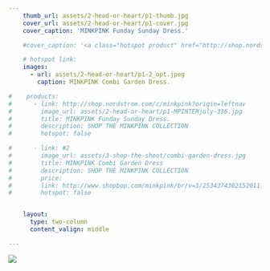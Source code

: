 ```yaml
---
    thumb_url: assets/2-head-or-heart/p1-thumb.jpg
    cover_url: assets/2-head-or-heart/p1-cover.jpg
    cover_caption: 'MINKPINK Funday Sunday Dress.'

    #cover_caption: '<a class="hotspot product" href="http://shop.nordstrom.com/c/minkpink?origin=leftnav"> MINKPINK Funday Sunday Dress.</a>'

    # hotspot link:
    images:
      - url: assets/2-head-or-heart/p1-2_opt.jpeg
        caption: MINKPINK Combi Garden Dress.

#    products:
#      - link: http://shop.nordstrom.com/c/minkpink?origin=leftnav
#        image_url: assets/2-head-or-heart/p1-MPINTERjuly-336.jpg
#        title: MINKPINK Funday Sunday Dress.
#        description: SHOP THE MINKPINK COLLECTION
#        hotspot: false

#      - link: #2
#        image_url: assets/3-shop-the-shoot/combi-garden-dress.jpg
#        title: MINKPINK Combi Garden Dress
#        description: SHOP THE MINKPINK COLLECTION
#        price:
#        link: http://www.shopbop.com/minkpink/br/v=1/2534374302152011.htm#3
#        hotspot: false


    layout:
      type: two-column
      content_valign: middle

---
```


<img src="assets/2-head-or-heart/p1-2_opt.jpeg" data-media-id="images:1">
